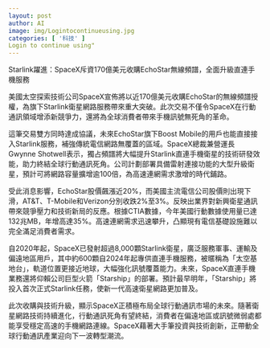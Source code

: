 ```yaml
---
layout: post
author: AI
image: img/Logintocontinueusing.jpg
categories: [ '科技' ]
Login to continue using"
---
```

Starlink躍進：SpaceX斥資170億美元收購EchoStar無線頻譜，全面升級直連手機服務

美國太空探索技術公司SpaceX宣佈將以近170億美元收購EchoStar的無線頻譜授權，為旗下Starlink衛星網路服務帶來重大突破。此次交易不僅令SpaceX在行動通訊領域增添新競爭力，還將為全球消費者帶來手機訊號無死角的革命。

這筆交易雙方同時達成協議，未來EchoStar旗下Boost Mobile的用戶也能直接接入Starlink服務，補強傳統電信網路無覆蓋的區域。SpaceX總裁兼營運長Gwynne Shotwell表示，獨占頻譜將大幅提升Starlink直連手機衛星的技術研發效能，助力終結全球行動通訊死角。公司計劃部署具備雷射連接功能的大型升級衛星，預計可將網路容量擴增逾100倍，為高速連網需求激增的時代鋪路。

受此消息影響，EchoStar股價飆漲近20%，而美國主流電信公司股價則出現下滑，AT&T、T-Mobile和Verizon分別收跌2%至3%。反映出業界對新興衛星通訊帶來競爭壓力和技術新局的反應。根據CTIA數據，今年美國行動數據使用量已達132兆MB，年增高達35%。高速連網需求迅速攀升，凸顯現有電信基礎設施難以完全滿足消費者需求。

自2020年起，SpaceX已發射超過8,000顆Starlink衛星，廣泛服務軍事、運輸及偏遠地區用戶，其中約600顆自2024年起專供直連手機服務，被暱稱為「太空基地台」，軌道位置更接近地球，大幅強化訊號覆蓋能力。未來，SpaceX直連手機業務還將仰賴公司巨型火箭「Starship」的部署。預計最早明年，「Starship」將投入首次正式Starlink任務，使新一代高速衛星網路更加普及。

此次收購與技術升級，顯示SpaceX正積極布局全球行動通訊市場的未來。隨著衛星網路技術持續進化，行動通訊死角有望終結，消費者在偏遠地區或訊號微弱處都能享受穩定高速的手機網路連線。SpaceX藉著大手筆投資與技術創新，正帶動全球行動通訊產業迎向下一波轉型潮流。